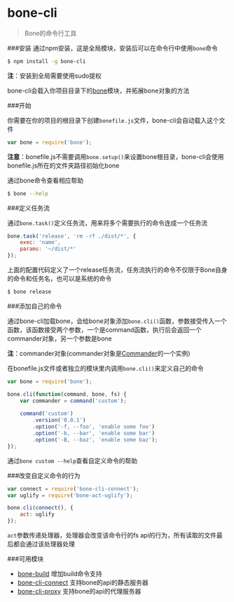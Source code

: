 # bone-cli
> Bone的命令行工具

###安装
通过npm安装，这是全局模块，安装后可以在命令行中使用`bone`命令

```sh
$ npm install -g bone-cli
```

**注**：安装到全局需要使用sudo提权

bone-cli会载入你项目目录下的[bone](https://github.com/wyicwx/bone)模块，并拓展bone对象的方法

###开始

你需要在你的项目的根目录下创建`bonefile.js`文件，bone-cli会自动载入这个文件
```js
var bone = require('bone');
```
**注意**：bonefile.js不需要调用`bone.setup()`来设置bone根目录，bone-cli会使用bonefile.js所在的文件夹路径初始化bone


通过bone命令查看相应帮助
```sh
$ bone --help
```

###定义任务流

通过`bone.task()`定义任务流，用来将多个需要执行的命令连成一个任务流

```js
bone.task('release', 'rm -rf ./dist/*', {
    exec: 'name',
    params: '~/dist/*'
});
```

上面的配置代码定义了一个release任务流，任务流执行的命令不仅限于Bone自身的命令和任务名，也可以是系统的命令

```sh
$ bone release
```

###添加自己的命令

通过bone-cli加载bone，会给bone对象添加`bone.cli()`函数，参数接受传入一个函数，该函数接受两个参数，一个是command函数，执行后会返回一个commander对象，另一个参数是bone

**注**：commander对象(commander对象是[Commander](https://github.com/tj/commander.js)的一个实例)

在bonefile.js文件或者独立的模块里内调用`bone.cli()`来定义自己的命令

```js
var bone = require('bone');

bone.cli(function(command, bone, fs) {
    var commander = command('custom');
    
    command('custom')
        .version('0.0.1')
        .option('-f, --foo', 'enable some foo')
        .option('-b, --bar', 'enable some bar')
        .option('-B, --baz', 'enable some baz');
});
```
通过`bone custom --help`查看自定义命令的帮助

###改变自定义命令的行为

```js
var connect = require('bone-cli-connect');
var uglify = require('bone-act-uglify');

bone.cli(connect(), {
    act: uglify
});

```

`act`参数传递处理器，处理器会改变该命令行的fs api的行为，所有读取的文件最后都会通过该处理器处理


###可用模块

+ [bone-build](https://github.com/wyicwx/bone-build) 增加build命令支持
+ [bone-cli-connect](https://github.com/wyicwx/bone-cli-connect) 支持bone的api的静态服务器
+ [bone-cli-proxy](https://github.com/wyicwx/bone-cli-proxy) 支持bone的api的代理服务器
